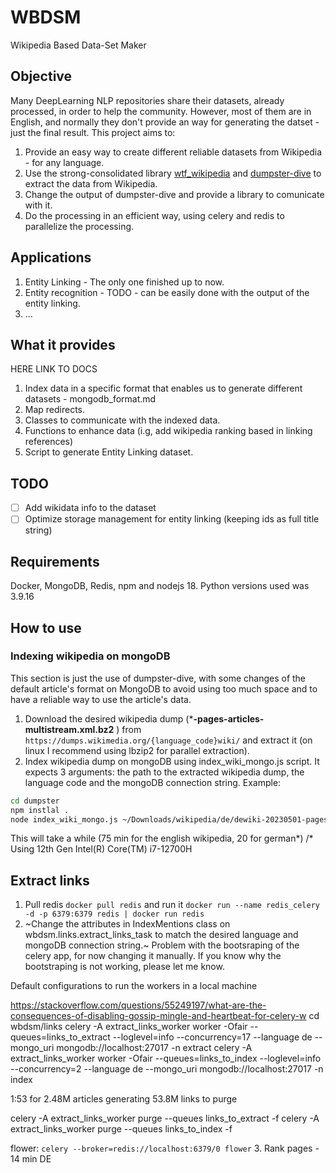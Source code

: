 # WBDSM

Wikipedia Based Data-Set Maker

## Objective

Many DeepLearning NLP repositories share their datasets, already processed, in order to help the community. However, most of them are in English, and normally they don't provide an way for generating the datset - just the final result. This project aims to:

1. Provide an easy way to create different reliable datasets from Wikipedia - for any language.
2. Use the strong-consolidated library [wtf_wikipedia](https://github.com/spencermountain/wtf_wikipedia) and [dumpster-dive](www.github.com/spencermountain/dumpster-dive) to extract the data from Wikipedia.
3. Change the output of dumpster-dive and provide a library to comunicate with it.
4. Do the processing in an efficient way, using celery and redis to parallelize the processing.

## Applications

1. Entity Linking - The only one finished up to now.
2. Entity recognition - TODO - can be easily done with the output of the entity linking.
3. ...

## What it provides

HERE LINK TO DOCS

1. Index data in a specific format that enables us to generate different datasets - mongodb_format.md
2. Map redirects.
3. Classes to communicate with the indexed data.
4. Functions to enhance data (i.g, add wikipedia ranking based in linking references)
5. Script to generate Entity Linking dataset.

## TODO

- [ ] Add wikidata info to the dataset
- [ ] Optimize storage management for entity linking (keeping ids as full title string)

## Requirements

Docker, MongoDB, Redis, npm and nodejs 18. Python versions used was 3.9.16

## How to use

### Indexing wikipedia on mongoDB

This section is just the use of dumpster-dive, with some changes of the default article's format on MongoDB to avoid using too much space and to have a reliable way to use the article's data.

1. Download the desired wikipedia dump (***-pages-articles-multistream.xml.bz2** ) from `https://dumps.wikimedia.org/{language_code}wiki/` and extract it (on linux I recommend using lbzip2 for parallel extraction).
2. Index wikipedia dump on mongoDB using index_wiki_mongo.js script. It expects 3 arguments: the path to the extracted wikipedia dump, the language code and the mongoDB connection string. Example:

```bash
cd dumpster
npm instlal .
node index_wiki_mongo.js ~/Downloads/wikipedia/de/dewiki-20230501-pages-articles-multistream.xml de mongodb://localhost:27017/ 
```

This will take a while (75 min for the english wikipedia, 20 for german*)
/* Using 12th Gen Intel(R) Core(TM) i7-12700H

## Extract links

1. Pull redis `docker pull redis` and run it `docker run --name redis_celery -d -p 6379:6379 redis | docker run redis`
2. ~Change the attributes in IndexMentions class on wbdsm.links.extract_links_task to match the desired language and mongoDB connection string.~ Problem with the bootsraping of the celery app, for now changing it manually. If you know why the bootstraping is not working, please let me know.

 Default configurations to run the workers in a local machine

<https://stackoverflow.com/questions/55249197/what-are-the-consequences-of-disabling-gossip-mingle-and-heartbeat-for-celery-w>
cd wbdsm/links
celery -A extract_links_worker worker -Ofair --queues=links_to_extract --loglevel=info --concurrency=17 --language de --mongo_uri mongodb://localhost:27017 -n extract
 celery -A extract_links_worker worker -Ofair --queues=links_to_index --loglevel=info --concurrency=2  --language de --mongo_uri mongodb://localhost:27017 -n index

1:53 for 2.48M articles generating 53.8M links
to purge

celery -A extract_links_worker purge --queues links_to_extract -f
celery -A extract_links_worker purge --queues links_to_index -f

flower: `celery --broker=redis://localhost:6379/0 flower`
3. Rank pages - 14 min DE

```